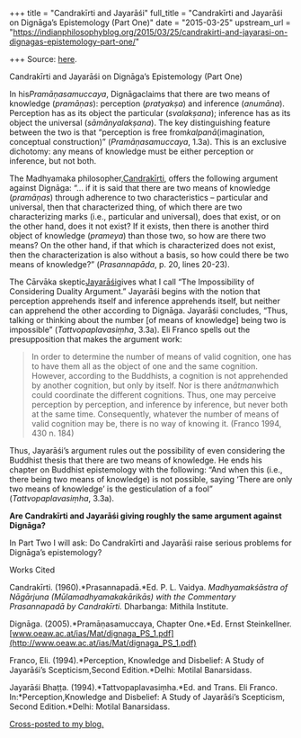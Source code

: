 +++
title = "Candrakīrti and Jayarāśi"
full_title = "Candrakīrti and Jayarāśi on Dignāga’s Epistemology (Part One)"
date = "2015-03-25"
upstream_url = "https://indianphilosophyblog.org/2015/03/25/candrakirti-and-jayarasi-on-dignagas-epistemology-part-one/"

+++
Source: [here](https://indianphilosophyblog.org/2015/03/25/candrakirti-and-jayarasi-on-dignagas-epistemology-part-one/).

Candrakīrti and Jayarāśi on Dignāga’s Epistemology (Part One)

In his*Pramāṇasamuccaya*, Dignāgaclaims that there are two means of
knowledge (*pramāṇas*): perception (*pratyakṣa*) and inference
(*anumāna*). Perception has as its object the particular (*svalakṣana*);
inference has as its object the universal (*sāmānyalakṣana*). The key
distinguishing feature between the two is that “perception is free
from*kalpanā*(imagination, conceptual construction)”
(*Pramāṇasamuccaya*, 1.3a). This is an exclusive dichotomy: any means of
knowledge must be either perception or inference, but not both.

The Madhyamaka
philosopher,[Candrakīrti](http://plato.stanford.edu/entries/madhyamaka/#4),
offers the following argument against Dignāga: “… if it is said that
there are two means of knowledge (*pramāṇas*) through adherence to two
characteristics – particular and universal, then that characterized
thing, of which there are two characterizing marks (i.e., particular and
universal), does that exist, or on the other hand, does it not exist? If
it exists, then there is another third object of knowledge (*prameya*)
than those two, so how are there two means? On the other hand, if that
which is characterized does not exist, then the characterization is also
without a basis, so how could there be two means of knowledge?”
(*Prasannapāda*, p. 20, lines 20-23).

The Cārvāka
skeptic[Jayarāśi](http://plato.stanford.edu/entries/jayaraasi/)gives
what I call “The Impossibility of Considering Duality Argument.”
Jayarāśi begins with the notion that perception apprehends itself and
inference apprehends itself, but neither can apprehend the other
according to Dignāga. Jayarāśi concludes, “Thus, talking or thinking
about the number \[of means of knowledge\] being two is impossible”
(*Tattvopaplavasiṃha*, 3.3a). Eli Franco spells out the presupposition
that makes the argument work:

> In order to determine the number of means of valid cognition, one has
> to have them all as the object of one and the same cognition. However,
> according to the Buddhists, a cognition is not apprehended by another
> cognition, but only by itself. Nor is there an*ātman*which could
> coordinate the different cognitions. Thus, one may perceive perception
> by perception, and inference by inference, but never both at the same
> time. Consequently, whatever the number of means of valid cognition
> may be, there is no way of knowing it. (Franco 1994, 430 n. 184)

Thus, Jayarāśi’s argument rules out the possibility of even considering
the Buddhist thesis that there are two means of knowledge. He ends his
chapter on Buddhist epistemology with the following: “And when this
(i.e., there being two means of knowledge) is not possible, saying
‘There are only two means of knowledge’ is the gesticulation of a fool”
(*Tattvopaplavasiṃha*, 3.3a).

**Are Candrakīrti and Jayarāśi giving roughly the same argument against
Dignāga?**

In Part Two I will ask: Do Candrakīrti and Jayarāśi raise serious
problems for Dignāga’s epistemology?

Works Cited

Candrakīrti. (1960).*Prasannapadā.*Ed. P. L. Vaidya. *Madhyamakśāstra
of Nāgārjuna (Mūlamadhyamakakārikās) with the Commentary Prasannapadā by
Candrakīrti.* Dharbanga: Mithila Institute.

Dignāga. (2005).*Pramāṇasamuccaya, Chapter One.*Ed. Ernst
Steinkellner.  
[www.oeaw.ac.at/ias/Mat/dignaga_PS_1.pdf](http://www.oeaw.ac.at/ias/Mat/dignaga_PS_1.pdf)

Franco, Eli. (1994).*Perception, Knowledge and Disbelief: A Study of
Jayarāśi’s Scepticism,Second Edition.*Delhi: Motilal Banarsidass.

Jayarāśi Bhaṭṭa. (1994).*Tattvopaplavasiṃha.*Ed. and Trans. Eli
Franco. In:*Perception,Knowledge and Disbelief: A Study of Jayarāśi’s
Scepticism, Second Edition.*Delhi: Motilal Banarsidass.

[Cross-posted to my
blog.](http://examinedworlds.blogspot.com/2015/03/classical-indian-theories-of-knowledge.html)


